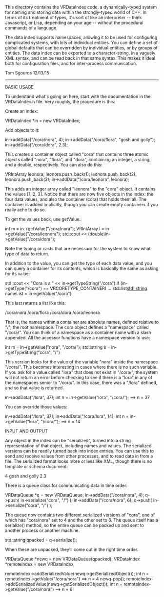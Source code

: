 This directory contains the VRDataIndex code, a dynamically-typed
system for naming and storing data within the strongly-typed world of
C++.  In terms of its treatment of types, it's sort of like an
interpreter -- think Javascript, or Lisp, depending on your age --
without the procedural commands of a language.

The data index supports namespaces, allowing it to be used for
configuring complicated systems, with lots of individual entities.
You can define a set of global defaults that can be overridden by
individual entities, or by groups of entities.  The data index can be
exported to a character-string, in a vaguely XML syntax, and can be
read back in that same syntax.  This makes it ideal both for
configuration files, and for inter-process communication.

Tom Sgouros 12/13/15


--------------------------------------------

BASIC USAGE

To understand what's going on here, start with the documentation in
the VRDataIndex.h file.  Very roughly, the procedure is this:

Create an index:

  VRDataIndex *in = new VRDataIndex;

Add objects to it:

  in->addData("/cora/nora", 4);
  in->addData("/cora/flora", "gosh and golly");
  in->addData("/cora/dora", 2.3);

This creates a container object called "cora" that contains three
atomic objects called "nora", "flora", and "dora", contiaining an
integer, a string, and a double, respectively.  You can also do this:

  VRIntArray leonora;
  leonora.push_back(1);
  leonora.push_back(2);
  leonora.push_back(3);
  in->addData("/cora/leonora", leonora);

This adds an integer array called "leonora" to the "cora" object.  It
contains the values [1, 2, 3].  Notice that there are now five objects
in the index: the four data values, and also the container (cora) that
holds them all.  The container is added implicitly, though you can
create empty containers if you really ache to do so.

To get the values back, use getValue:

  int m = in->getValue("/cora/nora");
  VRIntArray l = in->getValue("/cora/leonora");
  std::cout << (double)in->getValue("/cora/dora");

Note the typing or casts that are necessary for the system to know
what type of data to return.

In addition to the value, you can get the type of each data value, and
you can query a container for its contents, which is basically the
same as asking for its value:

  std::cout << "Cora is a " << in->getTypeString("/cora")
  if (in->getType("/cora") == VRCORETYPE_CONTAINER) ...
  std::list<std::string> nameList = in->getValue("/cora")

This last returns a list like this:

  /cora/nora
  /cora/flora
  /cora/dora
  /cora/leonora

That is, the names within a container are absolute names, defined
relative to "/", the root namespace.  The cora object defines a
"namespace" called "/cora/".  You can think of a namespace as a
container name with a slash appended.  All the accessor functions
have a namespace version to use:

  int m = in->getValue("nora", "/cora/");
  std::string s = in->getTypeString("cora", "/")

This version looks for the value of the variable "nora" inside the
namespace "/cora/".  This becomes interesting in cases where there is
no such variable.  If you ask for a value called "lora" that does not
exist in "/cora/", the system will not return an error before checking
to see if there is a "lora" in any of the namespaces senior to
"/cora/".  In this case, there was a "/lora" defined, and so that
value is returned.

  in->addData("/lora", 37);
  int n = in->getValue("lora", "/cora/");  ==>  n = 37

You can override those values:

  in->addData("/lora", 37);
  in->addData("/cora/lora", 14);
  int n = in->getValue("lora", "/cora/");  ==>  n = 14


INPUT AND OUTPUT

Any object in the index can be "serialized", turned into a string
representation of that object, including names and values.  The
serialized versions can be readily turned back into index entries.
You can use this to send and receive values from other processes, and
to read data in from a file.  The serialized format looks more or less
like XML, though there is no template or schema document:

<cora type="container">
  <nora type="int">4</nora>
  <flora type="string">gosh and golly</flora>
  <dora type="double">2.3</dora>
</cora>

There is a queue class for communicating data in time order:

  VRDataQueue *q = new VRDataQueue;
  in->addData("/cora/nora", 4);
  q->push( in->serialize("cora", "/") );
  in->addData("/cora/nora", 6);
  q->push( in->serialize("cora", "/") );

The queue now contains two different serialized versions of "cora",
one of which has "cora/nora" set to 4 and the other set to 6.  The
queue itself has a serialize() method, so the entire queue can be
packed up and sent to another process or another machine.

  std::string qpacked = q->serialize();

When these are unpacked, they'll come out in the right time order.

  VRDataQueue *newq = new VRDataQueue(qpacked);
  VRDataIndex *remoteIndex = new VRDataIndex;

  remoteIndex->addSerializedValue(newq->getSerializedObject());
  int n = remoteIndex->getValue("/cora/nora")  ==> n = 4
  newq-pop();
  remoteIndex->addSerializedValue(newq->getSerializedObject());
  int n = remoteIndex->getValue("/cora/nora")  ==> n = 6
  


